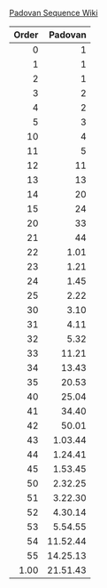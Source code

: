 [Padovan Sequence Wiki](https://en.wikipedia.org/wiki/Padovan_sequence)

Order | Padovan
---: | ---:
0 | 1
1 | 1
2 | 1
3 | 2
4 | 2
5 | 3
10 | 4
11 | 5
12 | 11
13 | 13
14 | 20
15 | 24
20 | 33
21 | 44
22 | 1.01
23 | 1.21
24 | 1.45
25 | 2.22
30 | 3.10
31 | 4.11
32 | 5.32
33 | 11.21
34 | 13.43
35 | 20.53
40 | 25.04
41 | 34.40
42 | 50.01
43 | 1.03.44
44 | 1.24.41
45 | 1.53.45
50 | 2.32.25
51 | 3.22.30
52 | 4.30.14
53 | 5.54.55
54 | 11.52.44
55 | 14.25.13
1.00 | 21.51.43
